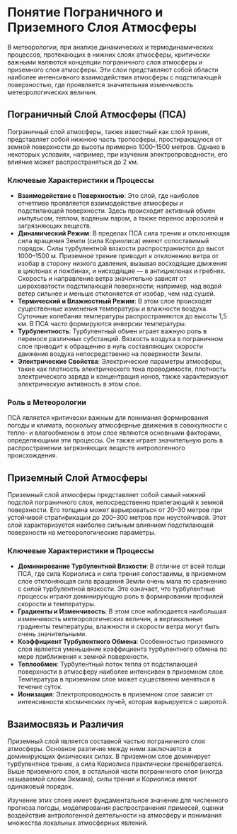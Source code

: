 # Понятие Пограничного и Приземного Слоя Атмосферы

В метеорологии, при анализе динамических и термодинамических процессов, протекающих в нижних слоях атмосферы, критически важными являются концепции пограничного слоя атмосферы и приземного слоя атмосферы. Эти слои представляют собой области наиболее интенсивного взаимодействия атмосферы с подстилающей поверхностью, где проявляется значительная изменчивость метеорологических величин.

## Пограничный Слой Атмосферы (ПСА)

Пограничный слой атмосферы, также известный как слой трения, представляет собой нижнюю часть тропосферы, простирающуюся от земной поверхности до высоты примерно 1000–1500 метров. Однако в некоторых условиях, например, при изучении электропроводности, его влияние может распространяться до 2 км.

### Ключевые Характеристики и Процессы

* **Взаимодействие с Поверхностью**: Это слой, где наиболее отчетливо проявляется взаимодействие атмосферы и подстилающей поверхности. Здесь происходит активный обмен импульсом, теплом, водяным паром, а также перенос аэрозолей и загрязняющих веществ.
* **Динамический Режим**: В пределах ПСА сила трения и отклоняющая сила вращения Земли (сила Кориолиса) имеют сопоставимый порядок. Силы турбулентной вязкости распространяются до высот 1000–1500 м. Приземное трение приводит к отклонению ветра от изобар в сторону низкого давления, вызывая восходящие движения в циклонах и ложбинах, и нисходящие — в антициклонах и гребнях. Скорость и направление ветра значительно зависят от шероховатости подстилающей поверхности; например, над водой ветер сильнее и меньше отклоняется от изобар, чем над сушей.
* **Термический и Влажностный Режим**: В этом слое происходят существенные изменения температуры и влажности воздуха. Суточные колебания температуры распространяются до высоты 1,5 км. В ПСА часто формируются инверсии температуры.
* **Турбулентность**: Турбулентный обмен играет важную роль в переносе различных субстанций. Вязкость воздуха в пограничном слое приводит к обращению в нуль составляющих скорости движения воздуха непосредственно на поверхности Земли.
* **Электрические Свойства**: Электрические параметры атмосферы, такие как плотность электрического тока проводимости, плотность электрического заряда и концентрация ионов, также характеризуют электрическую активность в этом слое.

### Роль в Метеорологии

ПСА является критически важным для понимания формирования погоды и климата, поскольку атмосферные движения в совокупности с тепло- и влагообменом в этом слое являются основными факторами, определяющими эти процессы. Он также играет значительную роль в распространении загрязняющих веществ антропогенного происхождения.

## Приземный Слой Атмосферы

Приземный слой атмосферы представляет собой самый нижний подслой пограничного слоя, непосредственно прилегающий к земной поверхности. Его толщина может варьироваться от 20–30 метров при устойчивой стратификации до 200–300 метров при неустойчивой. Этот слой характеризуется наиболее сильным влиянием подстилающей поверхности на метеорологические параметры.

### Ключевые Характеристики и Процессы

* **Доминирование Турбулентной Вязкости**: В отличие от всей толщи ПСА, где сила Кориолиса и сила трения сопоставимы, в приземном слое отклоняющая сила вращения Земли очень мала по сравнению с силой турбулентной вязкости. Это означает, что турбулентные процессы играют доминирующую роль в формировании профилей скорости и температуры.
* **Градиенты и Изменчивость**: В этом слое наблюдается наибольшая изменчивость метеорологических величин, а вертикальные градиенты температуры, влажности и скорости ветра могут быть очень значительными.
* **Коэффициент Турбулентного Обмена**: Особенностью приземного слоя является уменьшение коэффициента турбулентного обмена по мере приближения к земной поверхности.
* **Теплообмен**: Турбулентный поток тепла от подстилающей поверхности в атмосферу наиболее интенсивен в приземном слое. Температура в приземном слое может существенно меняться в течение суток.
* **Ионизация**: Электропроводность в приземном слое зависит от интенсивности космических лучей, которая варьируется с широтой.

## Взаимосвязь и Различия

Приземный слой является составной частью пограничного слоя атмосферы. Основное различие между ними заключается в доминирующих физических силах. В приземном слое доминирует турбулентное трение, а сила Кориолиса практически пренебрегается. Выше приземного слоя, в остальной части пограничного слоя (иногда называемой слоем Экмана), силы трения и Кориолиса имеют одинаковый порядок.

Изучение этих слоев имеет фундаментальное значение для численного прогноза погоды, моделирования распространения примесей, оценки воздействия антропогенной деятельности на атмосферу и понимания множества локальных атмосферных явлений.
